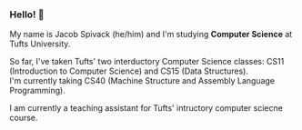 ### Hello! 👋

My name is Jacob Spivack (he/him) and I'm studying __Computer Science__ at Tufts University. 

So far, I've taken Tufts' two interductory Computer Science classes: CS11 (Introduction to Computer Science) and CS15 (Data Structures).  
I'm currently taking CS40 (Machine Structure and Assembly Language Programming).

I am currently a teaching assistant for Tufts' intructory computer sciecne course.

<!--
**jacobspivack/jacobspivack** is a ✨ _special_ ✨ repository because its `README.md` (this file) appears on your GitHub profile.

Here are some ideas to get you started:

- 🔭 I’m currently working on ...
- 🌱 I’m currently learning ...
- 👯 I’m looking to collaborate on ...
- 🤔 I’m looking for help with ...
- 💬 Ask me about ...
- 📫 How to reach me: ...
- 😄 Pronouns: ...
- ⚡ Fun fact: ...
-->
